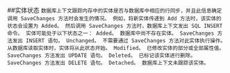 ﻿##实体状态
`数据库上下文跟踪内存中的实体是否与数据库中相应的行同步，并且此信息确定调用 SaveChanges 方法时会发生的情况。 例如，将新实体传递到 Add 方法时，该实体的状态会设置为 Added。 然后调用 SaveChanges 方法时，数据库上下文发出 SQL INSERT 命令。
实体可能处于以下状态之一：
Added。 数据库中尚不存在实体。 SaveChanges 方法发出 INSERT 语句。
Unchanged。 不需要通过 SaveChanges 方法对此实体执行操作。 从数据库读取实体时，实体将从此状态开始。
Modified。 已修改实体的部分或全部属性值。 SaveChanges 方法发出 UPDATE 语句。
Deleted。 已标记该实体进行删除。 SaveChanges 方法发出 DELETE 语句。
Detached。 数据库上下文未跟踪该实体。`